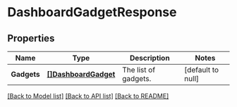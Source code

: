 # DashboardGadgetResponse

## Properties
Name | Type | Description | Notes
------------ | ------------- | ------------- | -------------
**Gadgets** | [**[]DashboardGadget**](DashboardGadget.md) | The list of gadgets. | [default to null]

[[Back to Model list]](../README.md#documentation-for-models) [[Back to API list]](../README.md#documentation-for-api-endpoints) [[Back to README]](../README.md)

